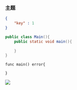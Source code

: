 ### 主题


````json
{
    "key" : 1
}
````


````java
public class Main(){
    public static void main(){
        
    }
}
````

````golang
func main() error{

}

````


![](my_pics/test.png)